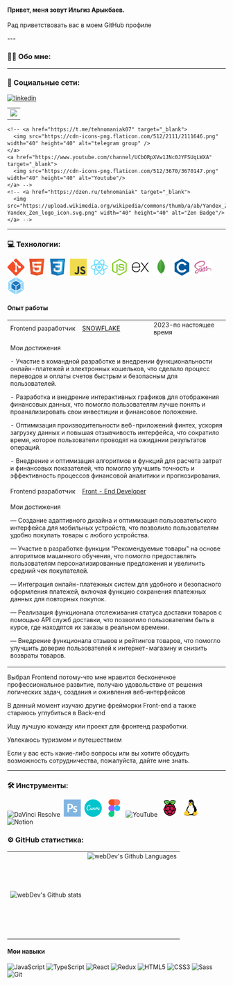 <h4>Привет, меня зовут Ильгиз Арыкбаев.</h4>
<p>Рад приветствовать вас в моем GitHub профиле</p>
---

### :man_technologist: Обо мне:

---

### 🤝 Социальные сети:

  <div id="badges">
<table>
  <tr>
    <th><a href="https://t.me/MinHek7"><img src="https://img.icons8.com/color/1x/telegram-app"></img></a></th>
  </tr>

  <tr>
   <a href="https://www.linkedin.com/in/ilgiz-arykbaev-107016206/" target="_blank">
      <img src="https://cdn-icons-png.flaticon.com/512/2504/2504799.png" width="40" height="40" alt="linkedin" />
    </a>
  </tr>
</table>
    
    <!-- <a href="https://t.me/tehnomaniak07" target="_blank">
      <img src="https://cdn-icons-png.flaticon.com/512/2111/2111646.png" width="40" height="40" alt="telegram group" />
    </a>
    <a href="https://www.youtube.com/channel/UCbORpXVw1JNc0JYFSUqLWXA" target="_blank">
      <img src="https://cdn-icons-png.flaticon.com/512/3670/3670147.png" width="40" height="40" alt="Youtube"/>
    </a> -->
    <!-- <a href="https://dzen.ru/tehnomaniak" target="_blank">
      <img src="https://upload.wikimedia.org/wikipedia/commons/thumb/a/ab/Yandex_Zen_logo_icon.svg/1024px-Yandex_Zen_logo_icon.svg.png" width="40" height="40" alt="Zen Badge"/>
    </a> -->
  </div>

---

### 💻 Технологии:

<div>
  <img src="https://github.com/devicons/devicon/blob/master/icons/git/git-original.svg" title="git" alt="git" width="40" height="40"/>&nbsp
  <img src="https://github.com/devicons/devicon/blob/master/icons/html5/html5-original.svg" title="html5" alt="html5" width="40" height="40"/>&nbsp
  <img src="https://github.com/devicons/devicon/blob/master/icons/css3/css3-original.svg" title="css" alt="css" width="40" height="40"/>&nbsp
  <img src="https://github.com/devicons/devicon/blob/master/icons/javascript/javascript-original.svg" title="javascript" alt="javascript" width="40" height="40"/>&nbsp
  <img src="https://github.com/devicons/devicon/blob/master/icons/react/react-original.svg" title="reactjs" alt="reactjs" width="40" height="40"/>&nbsp
  <img src="https://github.com/devicons/devicon/blob/master/icons/nodejs/nodejs-original.svg" title="nodejs" alt="nodejs" width="40" height="40"/>&nbsp
  <img src="https://github.com/devicons/devicon/blob/master/icons/express/express-original.svg" title="express" alt="express" width="40" height="40"/>&nbsp
  <img src="https://github.com/devicons/devicon/blob/master/icons/mongodb/mongodb-original.svg" title="mongodb" alt="mongodb" width="40" height="40"/>&nbsp
  <img src="https://github.com/devicons/devicon/blob/master/icons/c/c-plain.svg" title="C" alt="C" width="40" height="40"/>&nbsp;
  <img src="https://github.com/devicons/devicon/blob/master/icons/sass/sass-original.svg" title="sass/scss" alt="sass/scss" width="40" height="40"/>&nbsp;
  <img src="https://github.com/devicons/devicon/blob/master/icons/webpack/webpack-original.svg" title="webpack" alt="webpack" width="40" height="40"/>&nbsp;
  <!-- <img src="https://github.com/devicons/devicon/blob/master/icons/redux/redux-original.svg" title="redux" alt="redux" width="40" height="40"/>&nbsp; -->
</div>

<h4>Опыт работы</h4>
<table>
  <tr>
    <td>Frontend разработчик</td>
    <td><a href="https://snowflake-git-dev-keraemoe.vercel.app/"> SNOWFLAKE</a></td>
    <td>2023-по настоящее время</td>
  </tr>
  <tr>
    <td colspan="3"><p>Мои достижения</p>
      <p>- Участие в командной разработке и внедрении функциональности онлайн-платежей и
электронных кошельков, что сделало процесс переводов и оплаты счетов быстрым и
безопасным для пользователей.</p>
      <p>- Разработка и внедрение интерактивных графиков для отображения финансовых данных, что
помогло пользователям лучше понять и проанализировать свои инвестиции и финансовое
положение.
</p>
      <p>- Оптимизация производительности веб-приложений финтех, ускоряя загрузку данных и
повышая отзывчивость интерфейса, что сократило время, которое пользователи проводят на
ожидании результатов операций.</p>
      <p>- Внедрение и оптимизация алгоритмов и функций для расчета затрат и финансовых
показателей, что помогло улучшить точность и эффективность процессов финансовой
аналитики и прогнозирования.</p>
</td>
   </tr>
   <tr>
    <td>Frontend разработчик</td>
    <td><a href="https://fortylines.io/home"> Front - End Developer </a></td>
  </tr>
  <tr>
    <td colspan="3"><p>Мои достижения</p>
      <p>— Создание адаптивного дизайна и оптимизация пользовательского интерфейса для мобильных
устройств, что позволило пользователям удобно покупать товары с любого устройства.</p>
      <p>— Участие в разработке функции "Рекомендуемые товары" на основе алгоритмов машинного
обучения, что помогло предоставлять пользователям персонализированные предложения и
увеличить средний чек покупателей.</p>
      <p>— Интеграция онлайн-платежных систем для удобного и безопасного оформления платежей,
включая функцию сохранения платежных данных для повторных покупок.</p>
      <p>— Реализация функционала отслеживания статуса доставки товаров с помощью API служб
доставки, что позволило пользователям быть в курсе, где находятся их заказы в реальном
времени.</p>
      <p>— Внедрение функционала отзывов и рейтингов товаров, что помогло улучшить доверие
пользователей к интернет-магазину и снизить возвраты товаров.</p>
</td>
   </tr>
</table>
    
<p>Выбрал Frontend потому-что мне нравится бесконечное профессиональное развитие, получаю удовольствие от решения логических задач, создания и оживления веб-интерфейсов</p>
<p>В данный момент изучаю другие фрейморки Front-end а также стараюсь углубиться в Back-end</p>
<p>Ищу лучшую команду или проект для фронтенд разработки.</p>
<p>Увлекаюсь туризмом и путешествием</p>
<p>Если у вас есть какие-либо вопросы или вы хотите обсудить возможность сотрудничества, пожалуйста, дайте мне знать.</p>

---

### 🛠 Инструменты:

<div>
  <img src="https://upload.wikimedia.org/wikipedia/commons/9/90/DaVinci_Resolve_17_logo.svg" title="DaVinci Resolve" alt="DaVinci Resolve" width="40" height="40"/>&nbsp;
  <img src="https://github.com/devicons/devicon/blob/master/icons/photoshop/photoshop-plain.svg" title="photoshop" alt="photoshop" width="40" height="40"/>&nbsp;
  <img src="https://github.com/devicons/devicon/blob/master/icons/canva/canva-original.svg" title="canva" alt="canva" width="40" height="40"/>&nbsp;
  <img src="https://github.com/devicons/devicon/blob/master/icons/figma/figma-original.svg" title="figma" alt="figma" width="40" height="40"/>&nbsp;
  <img src="https://upload.wikimedia.org/wikipedia/commons/9/9e/YouTube_Logo_%282013-2017%29.svg" title="YouTube" alt="YouTube" width="40" height="40"/>&nbsp;
  <img src="https://github.com/devicons/devicon/blob/master/icons/raspberrypi/raspberrypi-original.svg" title="raspberrypi" alt="raspberrypi" width="40" height="40"/>&nbsp;
  <img src="https://github.com/devicons/devicon/blob/master/icons/linux/linux-original.svg" title="linux" alt="linux" width="40" height="40"/>&nbsp;
  <img src="https://upload.wikimedia.org/wikipedia/commons/e/e9/Notion-logo.svg" title="Notion" alt="Notion" width="40" height="40"/>&nbsp;
</div>

### ⚙️ GitHub статистика:

<table>
  <tr>
    <td>
      <img align="left" src="http://github-readme-streak-stats.herokuapp.com?user=FilimonovAlexey&theme=dark&background=000000" alt="webDev's Github stats" />
    </td>
    <td>
      <img height="195px" align="right" alt="webDev's Github Languages" src="https://github-readme-stats-sigma-five.vercel.app/api/top-langs/?username=FilimonovAlexey&layout=compact&theme=vision-friendly-dark" />
    </td>
  </tr>
</table>

<h4>Мои навыки</h4>

![JavaScript](https://img.shields.io/badge/javascript-%23323330.svg?style=for-the-badge&logo=javascript&logoColor=%23F7DF1E)
![TypeScript](https://img.shields.io/badge/typescript-%23007ACC.svg?style=for-the-badge&logo=typescript&logoColor=white)
![React](https://img.shields.io/badge/react-%2320232a.svg?style=for-the-badge&logo=react&logoColor=%2361DAFB)
![Redux](https://img.shields.io/badge/redux-%23593d88.svg?style=for-the-badge&logo=redux&logoColor=white)
![HTML5](https://img.shields.io/badge/HTML5-E34F26.svg?style=for-the-badge&logo=HTML5&logoColor=white)
![CSS3](https://img.shields.io/badge/CSS3-1572B6.svg?style=for-the-badge&logo=CSS3&logoColor=white)
![Sass](https://img.shields.io/badge/Sass-CC6699.svg?style=for-the-badge&logo=Sass&logoColor=white)
![Git](https://img.shields.io/badge/Git-F05032.svg?style=for-the-badge&logo=Git&logoColor=white)
